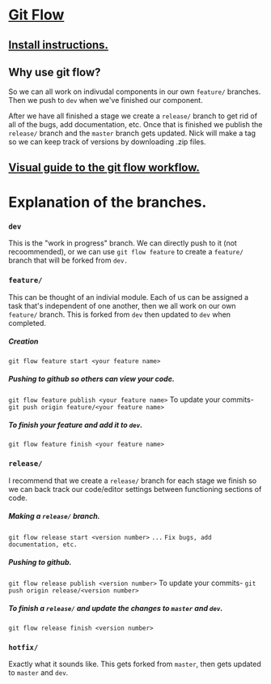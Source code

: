 # [Git Flow](https://github.com/nvie/gitflow) #

## [Install instructions.](https://github.com/nvie/gitflow/wiki/Installation]) ##

## Why use git flow? ##

So we can all work on indivudal components in our own `feature/` branches. Then we push to `dev` when we've finished our component.

After we have all finished a stage we create a `release/` branch to get rid of all of the bugs, add documentation, etc. Once that is finished we publish the `release/` branch and the `master` branch gets updated. Nick will make a tag so we can keep track of versions by downloading .zip files.

## [Visual guide to the git flow workflow.](https://danielkummer.github.io/git-flow-cheatsheet/) ##

# Explanation of the branches. #

### `dev` ###
This is the "work in progress" branch. We can directly push to it (not recoommended), or we can use `git flow feature` to create a `feature/` branch that will be forked from `dev.`

### `feature/` ###
This can be thought of an indivial module. Each of us can be assigned a task that's independent of one another, then we all work on our own `feature/` branch. This is forked from `dev` then updated to `dev` when completed.

##### Creation #####
`git flow feature start <your feature name>`

##### Pushing to github so others can view your code. #####
`git flow feature publish <your feature name>`
To update your commits-
`git push origin feature/<your feature name>`

##### To finish your feature and add it to `dev`. #####
`git flow feature finish <your feature name>`

### `release/` ###
I recommend that we create a `release/` branch for each stage we finish so we can back track our code/editor settings between functioning sections of code.

##### Making a `release/` branch. #####
`git flow release start <version number>`
`...`
`Fix bugs, add documentation, etc.`

##### Pushing to github. #####
`git flow release publish <version number>`
To update your commits-
`git push origin release/<version number>`

##### To finish a `release/` and update the changes to `master` and `dev`. #####
`git flow release finish <version number>`

### `hotfix/` ###
Exactly what it sounds like. This gets forked from `master`, then gets updated to `master` and `dev`.
